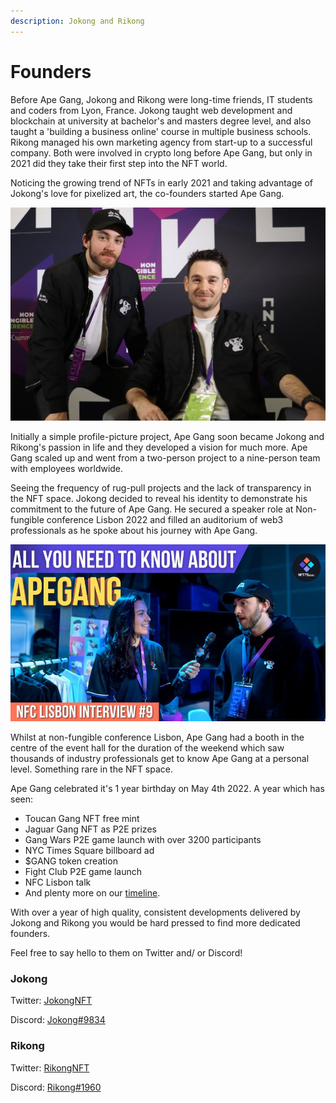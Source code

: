 ```yaml
---
description: Jokong and Rikong
---
```


# Founders

Before Ape Gang, Jokong and Rikong were long-time friends, IT students and coders from Lyon, France. Jokong taught web development and blockchain at university at bachelor's and masters degree level, and also taught a 'building a business online' course in multiple business schools. Rikong managed his own marketing agency from start-up to a successful company. Both were involved in crypto long before Ape Gang, but only in 2021 did they take their first step into the NFT world.

Noticing the growing trend of NFTs in early 2021 and taking advantage of Jokong's love for pixelized art, the co-founders started Ape Gang.&#x20;

![Jokong and Rikong - revealing their identity for the first time at NFC Lisbon 2022](<../.gitbook/assets/-taj66u - Copy.jpg>)

Initially a simple profile-picture project, Ape Gang soon became Jokong and Rikong's passion in life and they developed a vision for much more. Ape Gang scaled up and went from a two-person project to a nine-person team with employees worldwide.

Seeing the frequency of rug-pull projects and the lack of transparency in the NFT space. Jokong decided to reveal his identity to demonstrate his commitment to the future of Ape Gang. He secured a speaker role at Non-fungible conference Lisbon 2022 and filled an auditorium of web3 professionals as he spoke about his journey with Ape Gang.

![Jokong giving an interview at NFC Lisbon 2022](<../.gitbook/assets/FRXTpQZXIAAwhqs (1).jpg>)

Whilst at non-fungible conference Lisbon, Ape Gang had a booth in the centre of the event hall for the duration of the weekend which saw thousands of industry professionals get to know Ape Gang at a personal level. Something rare in the NFT space.

Ape Gang celebrated it's 1 year birthday on May 4th 2022. A year which has seen:

* Toucan Gang NFT free mint
* Jaguar Gang NFT as P2E prizes
* Gang Wars P2E game launch with over 3200 participants
* NYC Times Square billboard ad
* $GANG token creation
* Fight Club P2E game launch
* NFC Lisbon talk
* And plenty more on our [timeline](timeline.md).&#x20;

With over a year of high quality, consistent developments delivered by Jokong and Rikong you would be hard pressed to find more dedicated founders.&#x20;

Feel free to say hello to them on Twitter and/ or Discord!

### Jokong&#x20;

Twitter: [JokongNFT](https://twitter.com/jokongNFT)

Discord: [Jokong#9834](https://www.discordapp.com/users/jokong#9834)

### Rikong

Twitter: [RikongNFT](https://twitter.com/RikongNFT)

Discord: [Rikong#1960](https://www.discordapp.com/users/Rikong#1960)

